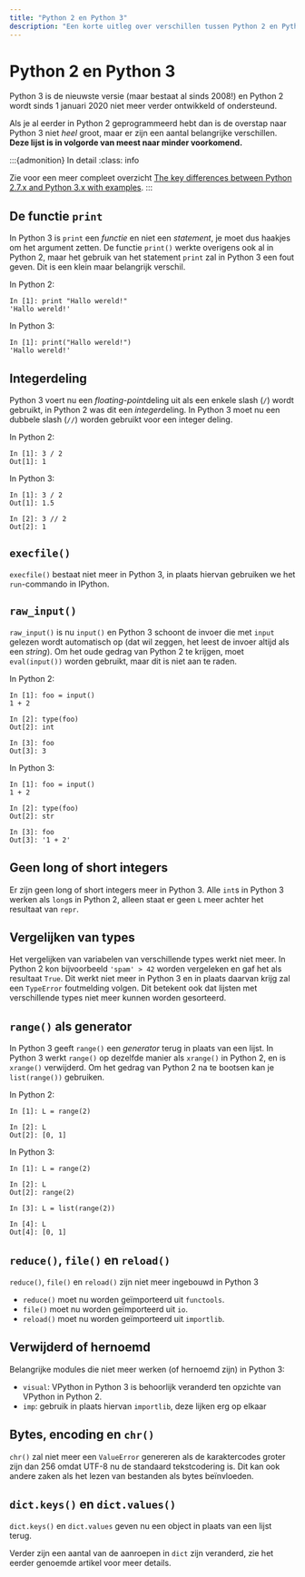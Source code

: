 ```yaml
---
title: "Python 2 en Python 3"
description: "Een korte uitleg over verschillen tussen Python 2 en Python 3"
---
```


# Python 2 en Python 3

Python 3 is de nieuwste versie (maar bestaat al sinds 2008!) en Python 2 wordt sinds 1 januari 2020 niet meer verder ontwikkeld of ondersteund.

Als je al eerder in Python 2 geprogrammeerd hebt dan is de overstap naar Python 3 niet *heel* groot, maar er zijn een aantal belangrijke verschillen. **Deze lijst is in volgorde van meest naar minder voorkomend.**

:::{admonition} In detail
:class: info

Zie voor een meer compleet overzicht [The key differences between Python 2.7.x and Python 3.x with examples](http://sebastianraschka.com/Articles/2014_python_2_3_key_diff.html).
:::

## De functie `print`

In Python 3 is `print` een *functie* en niet een *statement*, je moet dus haakjes om het argument zetten. De functie `print()` werkte overigens ook al in Python 2, maar het gebruik van het statement `print` zal in Python 3 een fout geven. Dit is een klein maar belangrijk verschil.

In Python 2:

```ipython
In [1]: print "Hallo wereld!"
'Hallo wereld!'
```

In Python 3:

```ipython
In [1]: print("Hallo wereld!")
'Hallo wereld!'
```

## Integerdeling

Python 3 voert nu een *floating-point*deling uit als een enkele slash (`/`) wordt gebruikt, in Python 2 was dit een *integer*deling. In Python 3 moet nu een dubbele slash (`//`) worden gebruikt voor een integer deling.

In Python 2:

```ipython
In [1]: 3 / 2
Out[1]: 1
```

In Python 3:

```ipython
In [1]: 3 / 2
Out[1]: 1.5

In [2]: 3 // 2
Out[2]: 1
```

## `execfile()`

`execfile()` bestaat niet meer in Python 3, in plaats hiervan gebruiken we het `run`-commando in IPython.

## `raw_input()`

`raw_input()` is nu `input()` en Python 3 schoont de invoer die met `input` gelezen wordt automatisch op (dat wil zeggen, het leest de invoer altijd als een *string*). Om het oude gedrag van Python 2
te krijgen, moet `eval(input())` worden gebruikt, maar dit is niet aan te raden.

In Python 2:

```ipython
In [1]: foo = input()
1 + 2

In [2]: type(foo)
Out[2]: int

In [3]: foo
Out[3]: 3
```

In Python 3:

```ipython
In [1]: foo = input()
1 + 2

In [2]: type(foo)
Out[2]: str

In [3]: foo
Out[3]: '1 + 2'
```

## Geen long of short integers

Er zijn geen long of short integers meer in Python 3. Alle `int`s in Python 3 werken als `long`s in Python 2, alleen staat er geen `L` meer
achter het resultaat van `repr`.

## Vergelijken van types

Het vergelijken van variabelen van verschillende types werkt niet meer. In Python 2 kon bijvoorbeeld `'spam' > 42` worden vergeleken en gaf het als resultaat `True`. Dit werkt niet meer in Python 3 en in plaats daarvan krijg zal een `TypeError` foutmelding volgen. Dit betekent ook dat lijsten met verschillende types niet meer kunnen worden gesorteerd.

## `range()` als generator

In Python 3 geeft `range()` een *generator* terug in plaats van een lijst. In Python 3 werkt `range()` op dezelfde manier als `xrange()` in Python 2, en is `xrange()` verwijderd. Om het gedrag van Python 2 na te bootsen kan je `list(range())` gebruiken.

In Python 2:

```ipython
In [1]: L = range(2)

In [2]: L
Out[2]: [0, 1]
```

In Python 3:

```ipython
In [1]: L = range(2)

In [2]: L
Out[2]: range(2)

In [3]: L = list(range(2))

In [4]: L
Out[4]: [0, 1]
```

## `reduce()`, `file()` en `reload()`

`reduce()`, `file()` en `reload()` zijn niet meer ingebouwd in Python 3

- `reduce()` moet nu worden geïmporteerd uit `functools`.
- `file()` moet nu worden geïmporteerd uit `io`.
- `reload()` moet nu worden geïmporteerd uit `importlib`.

## Verwijderd of hernoemd

Belangrijke modules die niet meer werken (of hernoemd zijn) in Python 3:

- `visual`: VPython in Python 3 is behoorlijk veranderd ten opzichte van VPython in Python 2.
- `imp`: gebruik in plaats hiervan `importlib`, deze lijken erg op elkaar

## Bytes, encoding en `chr()`

`chr()` zal niet meer een `ValueError` genereren als de karaktercodes groter zijn dan 256 omdat UTF-8 nu de standaard tekstcodering is. Dit kan ook andere zaken als het lezen van bestanden als bytes beïnvloeden.

## `dict.keys()` en `dict.values()`

`dict.keys()` en `dict.values` geven nu een object in plaats van een lijst terug.

Verder zijn een aantal van de aanroepen in `dict` zijn veranderd, zie het eerder genoemde artikel voor meer details.
